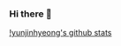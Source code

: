 ### Hi there 👋

[!yunjinhyeong's github stats](https://github-readme-stats.vercel.app/api?username=yunjinhyeong&show_icons=true&theme=merko)

